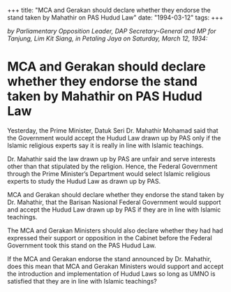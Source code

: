 +++ 
title: "MCA and Gerakan should declare whether they endorse the stand taken by Mahathir on PAS Hudud Law"
date: "1994-03-12"
tags:
+++

_by Parliamentary Opposition Leader, DAP Secretary-General and MP for Tanjung, Lim Kit Siang, in Petaling Jaya on Saturday, March 12, 1934:_

# MCA and Gerakan should declare whether they endorse the stand taken by Mahathir on PAS Hudud Law

Yesterday, the Prime Minister, Datuk Seri Dr. Mahathir Mohamad said that the Government would accept the Hudud Law drawn up by PAS only if the Islamic religious experts say it is really in line with Islamic teachings.</u>

Dr. Mahathir said the law drawn up by PAS are unfair and serve interests other than that stipulated by the religion. Hence, the Federal Government through the Prime Minister’s Department would select Islamic religious experts to study the Hudud Law as drawn up by PAS.

MCA and Gerakan should declare whether they endorse the stand taken by Dr. Mahathir, that the Barisan Nasional Federal Government would support and accept the Hudud Law drawn up by PAS if they are in line with Islamic teachings.

The MCA and Gerakan Ministers should also declare whether they had had expressed their support or opposition in the Cabinet before the Federal Government took this stand on the PAS Hudud Law.

If the MCA and Gerakan endorse the stand announced by Dr. Mahathir, does this mean that MCA and Gerakan Ministers would support and accept the introduction and implementation of Hudud Laws so long as UMNO is satisfied that they are in line with Islamic teachings?
 
